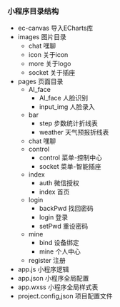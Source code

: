 ### 小程序目录结构
- ec-canvas 导入ECharts库
- images  图片目录
    - chat  嘿聊
    - icon  关于icon
    - more  关于logo
    - socket  关于插座  
- pages 页面目录
    - AI_face  
        - AI_face 人脸识别
        - input_img 人脸录入
    - bar
        - step 步数统计折线表
        - weather 天气预报折线表
    - chat 嘿聊
    - control 
        - control 菜单-控制中心
        - socket 菜单-智能插座
    - index 
        - auth 微信授权
        - index 首页
    - login 
        - backPwd 找回密码
        - login 登录
        - setPwd 重设密码
    - mine
        - bind 设备绑定
        - mine 个人中心
    - register 注册
- app.js 小程序逻辑
- app.json 小程序全局配置
- app.wxss 小程序全局样式表
- project.config,json  项目配置文件
